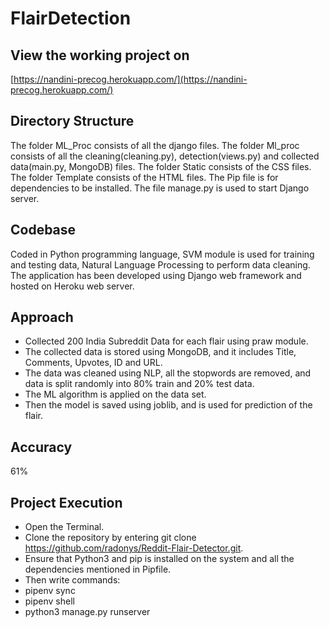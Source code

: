 # FlairDetection

## View the working project on 
[https://nandini-precog.herokuapp.com/](https://nandini-precog.herokuapp.com/)

## Directory Structure 
The folder ML_Proc consists of all the django files.
The folder Ml_proc consists of all the cleaning(cleaning.py), detection(views.py) and collected data(main.py, MongoDB) files.
The folder Static consists of the CSS files.
The folder Template consists of the HTML files.
The Pip file is for dependencies to be installed.
The file manage.py is used to start Django server.


## Codebase
Coded in Python programming language, SVM module is used for training and testing data, Natural Language Processing to perform data cleaning. The application has been developed using Django web framework and hosted on Heroku web server.

## Approach
* Collected 200 India Subreddit Data for each flair using praw module.
* The collected data is stored using MongoDB, and it includes Title, Comments, Upvotes, ID and URL.
* The data was cleaned using NLP, all the stopwords are removed, and data is split randomly into 80% train and 20% test data.
* The ML algorithm is applied on the data set.
* Then the model is saved using joblib, and is used for prediction of the flair. 

## Accuracy
61%

## Project Execution
* Open the Terminal.
* Clone the repository by entering git clone https://github.com/radonys/Reddit-Flair-Detector.git.
* Ensure that Python3 and pip is installed on the system and all the dependencies mentioned in Pipfile.
* Then write commands:
* pipenv sync
* pipenv shell
* python3 manage.py runserver
